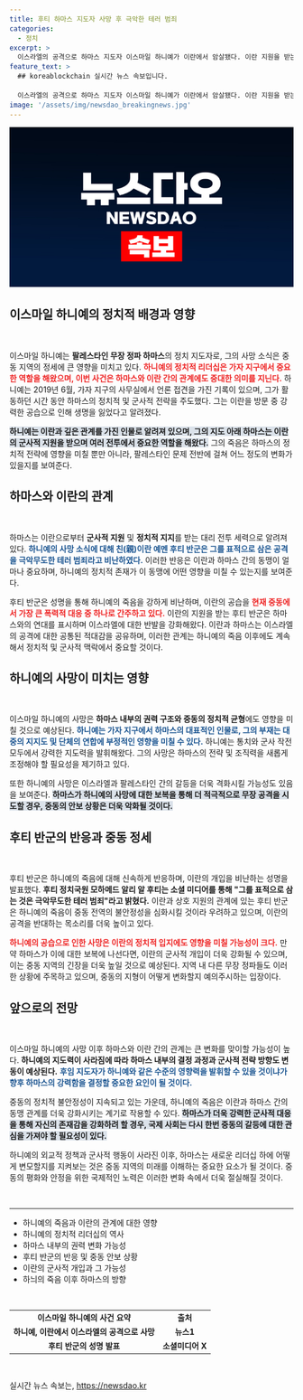 ```yaml
---
title: 후티 하마스 지도자 사망 후 극악한 테러 범죄
categories:
  - 정치
excerpt: >
  이스라엘의 공격으로 하마스 지도자 이스마일 하니예가 이란에서 암살됐다. 이란 지원을 받는 후티 반군은 이를 극악한 테러 범죄로 비난하며 강력히 반발하고 있다. 하니예는 이란 방문 중 피습을 당했다. 궁금증을 자극하는 이번 사건의 배경에 대해 알아보자!
feature_text: >
  ## koreablockchain 실시간 뉴스 속보입니다.

  이스라엘의 공격으로 하마스 지도자 이스마일 하니예가 이란에서 암살됐다. 이란 지원을 받는 후티 반군은 이를 극악한 테러 범죄로 비난하며 강력히 반발하고 있다. 하니예는 이란 방문 중 피습을 당했다. 궁금증을 자극하는 이번 사건의 배경에 대해 알아보자!
image: '/assets/img/newsdao_breakingnews.jpg'
---
```


<p><img src="/assets/img/newsdao_breakingnews.jpg" alt="koreablockchain 속보" /></p>

<h2 data-ke-size="size26">이스마일 하니예의 정치적 배경과 영향</h2>

<p data-ke-size="size16">&nbsp;</p>

<p>이스마일 하니예는 <b>팔레스타인 무장 정파 하마스</b>의 정치 지도자로, 그의 사망 소식은 중동 지역의 정세에 큰 영향을 미치고 있다. <b><span style="color: #ee2323;">하니예의 정치적 리더십은 가자 지구에서 중요한 역할을 해왔으며, 이번 사건은 하마스와 이란 간의 관계에도 중대한 의미를 지닌다.</span></b> 하니예는 2019년 6월, 가자 지구의 사무실에서 언론 접견을 가진 기록이 있으며, 그가 활동하던 시간 동안 하마스의 정치적 및 군사적 전략을 주도했다. 그는 이란을 방문 중 강력한 공습으로 인해 생명을 잃었다고 알려졌다. </p>

<p><b><span style="background-color: #21538527;">하니예는 이란과 깊은 관계를 가진 인물로 알려져 있으며, 그의 지도 아래 하마스는 이란의 군사적 지원을 받으며 여러 전투에서 중요한 역할을 해왔다.</span></b> 그의 죽음은 하마스의 정치적 전략에 영향을 미칠 뿐만 아니라, 팔레스타인 문제 전반에 걸쳐 어느 정도의 변화가 있을지를 보여준다. </p>

<h2 data-ke-size="size26">하마스와 이란의 관계</h2>

<p data-ke-size="size16">&nbsp;</p>

<p>하마스는 이란으로부터 <b>군사적 지원</b> 및 <b>정치적 지지</b>를 받는 대리 전투 세력으로 알려져 있다. <b><span style="color: #1a5490;">하니예의 사망 소식에 대해 친(親)이란 예멘 후티 반군은 그를 표적으로 삼은 공격을 극악무도한 테러 범죄라고 비난하였다.</span></b> 이러한 반응은 이란과 하마스 간의 동맹이 얼마나 중요하며, 하니예의 정치적 존재가 이 동맹에 어떤 영향을 미칠 수 있는지를 보여준다. </p>

<p>후티 반군은 성명을 통해 하니예의 죽음을 강하게 비난하며, 이란의 공습을 <b><span style="color: #ee2323;">현재 중동에서 가장 큰 폭력적 대응 중 하나로 간주하고 있다.</span></b> 이란의 지원을 받는 후티 반군은 하마스와의 연대를 표시하며 이스라엘에 대한 반발을 강화해왔다. 이란과 하마스는 이스라엘의 공격에 대한 공통된 적대감을 공유하며, 이러한 관계는 하니예의 죽음 이후에도 계속해서 정치적 및 군사적 맥락에서 중요할 것이다. </p>

<h2 data-ke-size="size26">하니예의 사망이 미치는 영향</h2>

<p data-ke-size="size16">&nbsp;</p>

<p>이스마일 하니예의 사망은 <b>하마스 내부의 권력 구조와 중동의 정치적 균형</b>에도 영향을 미칠 것으로 예상된다. <b><span style="color: #1a5490;">하니예는 가자 지구에서 하마스의 대표적인 인물로, 그의 부재는 대중의 지지도 및 단체의 연합에 부정적인 영향을 미칠 수 있다.</span></b> 하니예는 통치와 군사 작전 모두에서 강력한 지도력을 발휘해왔다. 그의 사망은 하마스의 전략 및 조직력을 새롭게 조정해야 할 필요성을 제기하고 있다.</p>

<p>또한 하니예의 사망은 이스라엘과 팔레스타인 간의 갈등을 더욱 격화시킬 가능성도 있음을 보여준다. <b><span style="background-color: #21538527;">하마스가 하니예의 사망에 대한 보복을 통해 더 적극적으로 무장 공격을 시도할 경우, 중동의 안보 상황은 더욱 악화될 것이다.</span></b></p>

<h2 data-ke-size="size26">후티 반군의 반응과 중동 정세</h2>

<p data-ke-size="size16">&nbsp;</p>

<p>후티 반군은 하니예의 죽음에 대해 신속하게 반응하며, 이란의 개입을 비난하는 성명을 발표했다. <b>후티 정치국원 모하메드 알리 알 후티는 소셜 미디어를 통해 "그를 표적으로 삼는 것은 극악무도한 테러 범죄"라고 밝혔다.</b> 이란과 상호 지원의 관계에 있는 후티 반군은 하니예의 죽음이 중동 전역의 불안정성을 심화시킬 것이라 우려하고 있으며, 이란의 공격을 반대하는 목소리를 더욱 높이고 있다. </p>

<p><b><span style="color: #ee2323;">하니예의 공습으로 인한 사망은 이란의 정치적 입지에도 영향을 미칠 가능성이 크다.</span></b> 만약 하마스가 이에 대한 보복에 나선다면, 이란의 군사적 개입이 더욱 강화될 수 있으며, 이는 중동 지역의 긴장을 더욱 높일 것으로 예상된다. 지역 내 다른 무장 정파들도 이러한 상황에 주목하고 있으며, 중동의 지형이 어떻게 변화할지 예의주시하는 입장이다.</p>

<h2 data-ke-size="size26">앞으로의 전망</h2>

<p data-ke-size="size16">&nbsp;</p>

<p>이스마일 하니예의 사망 이후 하마스와 이란 간의 관계는 큰 변화를 맞이할 가능성이 높다. <b>하니예의 지도력이 사라짐에 따라 하마스 내부의 결정 과정과 군사적 전략 방향도 변동이 예상된다.</b> <b><span style="color: #1a5490;">후임 지도자가 하니예와 같은 수준의 영향력을 발휘할 수 있을 것이냐가 향후 하마스의 강력함을 결정할 중요한 요인이 될 것이다.</span></b></p>

<p>중동의 정치적 불안정성이 지속되고 있는 가운데, 하니예의 죽음은 이란과 하마스 간의 동맹 관계를 더욱 강화시키는 계기로 작용할 수 있다. <b><span style="background-color: #21538527;">하마스가 더욱 강력한 군사적 대응을 통해 자신의 존재감을 강화하려 할 경우, 국제 사회는 다시 한번 중동의 갈등에 대한 관심을 가져야 할 필요성이 있다.</span></b></p>

<p>하니예의 외교적 정책과 군사적 행동이 사라진 이후, 하마스는 새로운 리더십 하에 어떻게 변모할지를 지켜보는 것은 중동 지역의 미래를 이해하는 중요한 요소가 될 것이다. 중동의 평화와 안정을 위한 국제적인 노력은 이러한 변화 속에서 더욱 절실해질 것이다. </p>

<p data-ke-size="size16">&nbsp;</p>

<hr />

<ul>
    <li>하니예의 죽음과 이란의 관계에 대한 영향</li>
    <li>하니예의 정치적 리더십의 역사</li>
    <li>하마스 내부의 권력 변화 가능성</li>
    <li>후티 반군의 반응 및 중동 안보 상황</li>
    <li>이란의 군사적 개입과 그 가능성</li>
    <li>하늬의 죽음 이후 하마스의 방향</li>
</ul>

<p data-ke-size="size16">&nbsp;</p>

<table>
    <tr>
        <td style="text-align: center; height: 17px;"><b>이스마일 하니예의 사건 요약</b></td>
        <td style="text-align: center; height: 17px;"><b>출처</b></td>
    </tr>
    <tr>
        <td style="text-align: center; height: 17px;"><b>하니예, 이란에서 이스라엘의 공격으로 사망</b></td>
        <td style="text-align: center; height: 17px;"><b>뉴스1</b></td>
    </tr>
    <tr>
        <td style="text-align: center; height: 17px;"><b>후티 반군의 성명 발표</b></td>
        <td style="text-align: center; height: 17px;"><b>소셜미디어 X</b></td>
    </tr>
</table>

<p data-ke-size="size16">&nbsp;</p>
실시간 뉴스 속보는, <a href="https://newsdao.kr" rel="dofollow">https://newsdao.kr</a>


